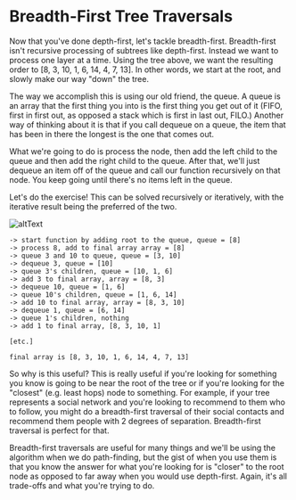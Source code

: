 # Breadth-First Tree Traversals

Now that you've done depth-first, let's tackle breadth-first. Breadth-first isn't recursive processing of subtrees like depth-first. Instead we want to process one layer at a time. Using the tree above, we want the resulting order to [8, 3, 10, 1, 6, 14, 4, 7, 13]. In other words, we start at the root, and slowly make our way "down" the tree.

The way we accomplish this is using our old friend, the queue. A queue is an array that the first thing you into is the first thing you get out of it (FIFO, first in first out, as opposed a stack which is first in last out, FILO.) Another way of thinking about it is that if you call dequeue on a queue, the item that has been in there the longest is the one that comes out.

What we're going to do is process the node, then add the left child to the queue and then add the right child to the queue. After that, we'll just dequeue an item off of the queue and call our function recursively on that node. You keep going until there's no items left in the queue.

Let's do the exercise! This can be solved recursively or iteratively, with the iterative result being the preferred of the two.

![altText](https://btholt.github.io/complete-intro-to-computer-science/static/8333499546d84a58751a5a12a8f34e9b/533c1/bst.png)

```
-> start function by adding root to the queue, queue = [8]
-> process 8, add to final array array = [8]
-> queue 3 and 10 to queue, queue = [3, 10]
-> dequeue 3, queue = [10]
-> queue 3's children, queue = [10, 1, 6]
-> add 3 to final array, array = [8, 3]
-> dequeue 10, queue = [1, 6]
-> queue 10's children, queue = [1, 6, 14]
-> add 10 to final array, array = [8, 3, 10]
-> dequeue 1, queue = [6, 14]
-> queue 1's children, nothing
-> add 1 to final array, [8, 3, 10, 1]

[etc.]

final array is [8, 3, 10, 1, 6, 14, 4, 7, 13]
```

So why is this useful? This is really useful if you're looking for something you know is going to be near the root of the tree or if you're looking for the "closest" (e.g. least hops) node to something. For example, if your tree represents a social network and you're looking to recommend to them who to follow, you might do a breadth-first traversal of their social contacts and recommend them people with 2 degrees of separation. Breadth-first traversal is perfect for that.

Breadth-first traversals are useful for many things and we'll be using the algorithm when we do path-finding, but the gist of when you use them is that you know the answer for what you're looking for is "closer" to the root node as opposed to far away when you would use depth-first. Again, it's all trade-offs and what you're trying to do.
